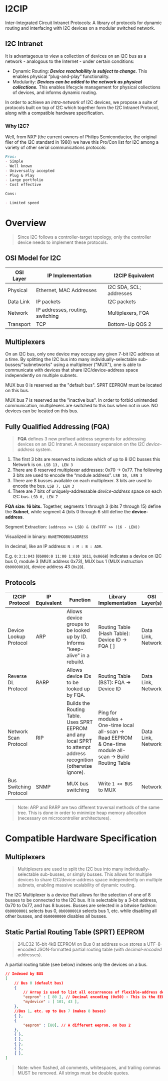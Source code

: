 # I2CIP

Inter-Integrated Circuit Intranet Protocols: A library of protocols for dynamic routing and interfacing with I2C devices on a modular switched network.

## I2C Intranet

It is advantageous to view a collection of devices on an I2C bus as a network - analogous to the Internet - under certain conditions:

- Dynamic Routing: ***Device reachability is subject to change.*** This enables physical “plug-and-play” functionality.
- Modularity: ***Devices can be added to the network as physical collections.*** This enables lifecycle management for physical collections of devices, and informs dynamic routing.

In order to achieve an *intra-network* of I2C devices, we propose a suite of protocols built on top of I2C which together form the I2C Intranet Protocol, along with a compatible hardware specification.

### Why I2C?

Well, from NXP (the current owners of Philips Semiconductor, the original filer of the I2C standard in 1980) we have this Pro/Con list for I2C among a variety of other serial communications protocols:

```markdown
Pros:
- Simple
- Well known
- Universally accepted
- Plug & Play
- Large portfolio
- Cost effective

Cons:

- Limited speed
```

# Overview

> Since I2C follows a controller-target topology, only the controller device needs to implement these protocols.

## OSI Model for I2C

| OSI Layer         | IP Implementation                 | I2CIP Equivalent        |
| ----------------- | --------------------------------- | ----------------------- |
| Physical          | Ethernet, MAC Addresses           | I2C SDA, SCL; addresses |
| Data Link         | IP packets                        | I2C packets             |
| Network           | IP addresses, routing, switching  | Multiplexers, FQA       |
| Transport         | TCP                               | Bottom-Up QOS 2         |

## Multiplexers

On an I2C bus, only one device may occupy any given 7-bit I2C address at a time. By splitting the I2C bus into many individually-selectable sub-busses/"subnetworks" using a multiplexer ("MUX"), one is able to communicate with devices that share I2C/device-address space independently on multiple subnets.

MUX bus 0 is reserved as the "default bus". SPRT EEPROM must be located on this bus.

MUX bus 7 is reserved as the "inactive bus". In order to forbid unintended communication, multiplexers are switched to this bus when not in use. NO devices can be located on this bus.

## Fully Qualified Addressing (FQA)

> **FQA** defines 3 new prefixed address segments for addressing devices on an I2C Intranet. A necessary expansion on the I2C *device-address* system.

1. The first 3 bits are reserved to indicate which of up to 8 I2C busses this Network is on. `LSB 13, LEN 3`
2. There are 8 reserved multiplexer addresses: 0x70 → 0x77. The following 3 bits are used to encode the “module address”. `LSB 10, LEN 3`
3. There are 8 busses available on each multiplexer. 3 bits are used to encode the bus. `LSB 7, LEN 3 `
4. There are 7 bits of uniquely-addressable *device-address* space on each I2C bus. `LSB 0, LEN 7`

**FQA size: 16 bits.** Together, segments 1 through 3 (bits 7 through 15) define the **Subnet**, while segment 4 (bits 0 through 6 still define the **device-address**.

Segment Extraction: `(address >> LSB) & (0xFFFF >> (16 - LEN))`

Visualized in binary: `0bNETMODBUSADDRESS`

In decimal, like an IP address: `N : M : B : ADR`.

E.g. `0:3:1:043` (`0b000:0 11:00 1:010 1011`, `0x0668`) indicates a device on I2C bus 0, module 3 (MUX address 0x73), MUX bus 1 (MUX instruction `0b00000010`), device address 43 (`0x2B`).

## Protocols

| I2CIP Protocol         | IP Equivalent | Function                                                                                                         | Library Implementation                                                                                    | OSI Layer(s)       |
| ---------------------- | ------------- | ---------------------------------------------------------------------------------------------------------------- | --------------------------------------------------------------------------------------------------------- | ------------------ |
| Device Lookup Protocol | ARP           | Allows device groups to be looked up by ID. Informs "keep-alive" in a rebuild.																		| Routing Table (Hash Table): Device ID → FQA [ ]                                           								| Data Link, Network |
| Reverse DL Protocol    | RARP          | Allows device IDs to be looked up by FQA.																																				| Routing Table (BST): FQA → Device ID 																																			| Data Link, Network |
| Network Scan Protocol  | RIP           | Builds the Routing Table. Uses SPRT EEPROM and any local SPRT to attempt address recognition (otherwise ignore). | Ping for modules + One-time local all-scan → Read EEPROM & One-time module all-scan → Build Routing Table | Data Link, Network |
| Bus Switching Protocol | SNMP          | MUX bus switching                                                                                                | Write `1 << BUS` to MUX                                                                                   | Network            |
|                        |               |                                                                                                                  |                                                                                                           |                    |

> Note: ARP and RARP are two different traversal methods of the same tree. This is done in order to minimize heap memory allocation (necessary on microcontroller architectures).

# Compatible Hardware Specification

## Multiplexers

> Multiplexers are used to split the I2C bus into many individually-selectable sub-busses, or simply busses. This allows for multiple devices to share I2C/device-address space independently on multiple subnets, enabling massive scalability of dynamic routing.

The I2C Multiplexer is a device that allows for the selection of one of 8 busses to be connected to the I2C bus. It is selectable by a 3-bit address, 0x70 to 0x77, and has 8 busses. Busses are selected in a bitwise fashion: `0b00000001` selects bus 0, `0b00000010` selects bus 1, etc. while disabling all other busses, and `0b00000000` disables all busses.

## Static Partial Routing Table (SPRT) EEPROM

> 24LC32 16-bit 4kB EEPROM on Bus 0 at address `0x50` stores a UTF-8-encoded JSON-formatted partial routing table (with *decimal-encoded* addresses).

A partial routing table (see below) indexes only the devices on a bus.

```json
// Indexed by BUS
[
	// Bus 0 (default bus)
	{
		// Array is used to list all occurrences of flexible-address devices
		"eeprom" : [ 80 ], // Decimal encoding (0x50) - This is the EEPROM we are reading from
		"mydevice" : [ 101, 43 ],
	},
	//Bus 1, etc. up to Bus 7 (makes 8 buses)
	{ },
	{
		"eeprom" : [80], // A different eeprom, on bus 2
	},
	{ },
	{ },
	{ },
	{ },
	{ },
]
```

> Note: when flashed, all comments, whitespaces, and trailing commas MUST be removed. All strings must be double quotes.
<!-- TODO: Is this true? -->
